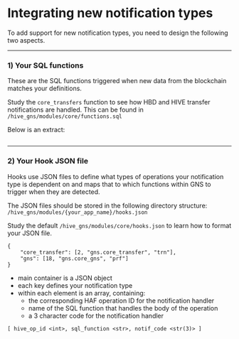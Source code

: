 # Integrating new notification types

To add support for new notification types, you need to design the following two aspects.

---

### 1) Your SQL functions

These are the SQL functions triggered when new data from the blockchain matches your definitions.

Study the `core_transfers` function to see how HBD and HIVE transfer notifications are handled. This can be found in `/hive_gns/modules/core/functions.sql`

Below is an extract:

```

```

---

### 2) Your Hook JSON file

Hooks use JSON files to define what types of operations your notification type is dependent on and maps that to which functions within GNS to trigger when they are detected.

The JSON files should be stored in the following directory structure: `/hive_gns/modules/{your_app_name}/hooks.json`

Study the default `/hive_gns/modules/core/hooks.json` to learn how to format your JSON file.

```
{
    "core_transfer": [2, "gns.core_transfer", "trn"],
    "gns": [18, "gns.core_gns", "prf"]
}
```

- main container is a JSON object
- each key defines your notification type
- within each element is an array, containing:
    - the corresponding HAF operation ID for the notification handler
    - name of the SQL function that handles the body of the operation
    - a 3 character code for the notification handler

`[ hive_op_id <int>, sql_function <str>, notif_code <str(3)> ]`

